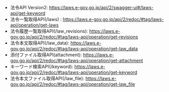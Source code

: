 - 法令API Version2: https://laws.e-gov.go.jp/api/2/swagger-ui#/laws-api/get-keyword
- 法令一覧取得API(/laws) : https://laws.e-gov.go.jp/api/2/redoc/#tag/laws-api/operation/get-laws 
- 法令履歴一覧取得API(/law_revisions): https://laws.e-gov.go.jp/api/2/redoc/#tag/laws-api/operation/get-revisions 
- 法令本文取得API(/law_data): https://laws.e-gov.go.jp/api/2/redoc/#tag/laws-api/operation/get-law_data  
- 添付ファイル取得API(attachment): https://laws.e-gov.go.jp/api/2/redoc/#tag/laws-api/operation/get-attachment 
- キーワード検索API(/keyword): https://laws.e-gov.go.jp/api/2/redoc/#tag/laws-api/operation/get-keyword 
- 法令本文ファイル取得API(/law_file): https://laws.e-gov.go.jp/api/2/redoc/#tag/laws-api/operation/get-law_file 